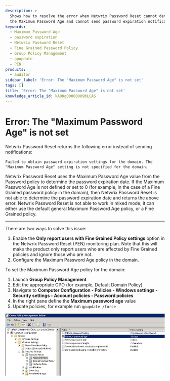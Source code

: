 ```yaml
---
description: >-
  Shows how to resolve the error when Netwrix Password Reset cannot determine
  the Maximum Password Age and cannot send password expiration notifications.
keywords:
  - Maximum Password Age
  - password expiration
  - Netwrix Password Reset
  - Fine Grained Password Policy
  - Group Policy Management
  - gpupdate
  - PEN
products:
  - auditor
sidebar_label: 'Error: The "Maximum Password Age" is not set'
tags: []
title: 'Error: The "Maximum Password Age" is not set'
knowledge_article_id: kA00g000000H9bLCAS
---
```


# Error: The "Maximum Password Age" is not set

Netwrix Password Reset returns the following error instead of sending notifications:

```
Failed to obtain password expiration settings for the domain. The "Maximum Password Age" setting is not specified for the domain.
```

Netwrix Password Reset uses the Maximum Password Age value from the Password policy to determine the password expiration date. If the Maximum Password Age is not defined or set to 0 (for example, in the case of a Fine Grained password policy in the domain), then Netwrix Password Reset is not able to determine the password expiration date and returns the above error. Netwrix Password Reset is not able to work in mixed mode; it can either use the default general Maximum Password Age policy, or a Fine Grained policy.

---

There are two ways to solve this issue:

1. Enable the **Only report users with Fine Grained Policy settings** option in the Netwrix Password Reset (PEN) monitoring plan. Note that this will make the product only report users who are affected by Fine Grained policies and ignore those who are not.
2. Configure the Maximum Password Age policy in the domain.

To set the Maximum Password Age policy for the domain:

1. Launch **Group Policy Management**
2. Edit the appropriate GPO (for example, Default Domain Policy)
3. Navigate to **Computer Configuration - Policies - Windows settings - Security settings - Account policies - Password policies**
4. In the right pane define the **Maximum password age** value
5. Update policies, for example run `gpupdate /force`

![User-added image](images/ka04u000000HcU6_0EM7000000054Ba.png)
